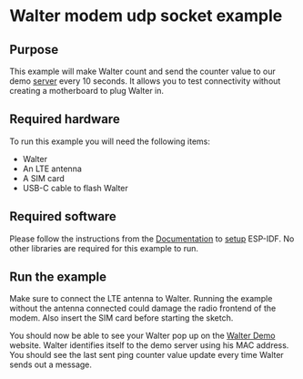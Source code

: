 # Walter modem udp socket example

## Purpose

This example will make Walter count and send the counter value to our
demo [server](http://walterdemo.quickspot.io/) every 10 seconds.
It allows you to test connectivity without
creating a motherboard to plug Walter in.

## Required hardware

To run this example you will need the following items:

- Walter
- An LTE antenna
- A SIM card
- USB-C cable to flash Walter

## Required software

Please follow the instructions from the [Documentation](https://www.quickspot.io/documentation.html#/) to
[setup](https://www.quickspot.io/documentation.html#/developer-toolchains/esp-idf) ESP-IDF.
No other libraries are required for this example to run.

## Run the example

Make sure to connect the LTE antenna to Walter. Running the example without the
antenna connected could damage the radio frontend of the modem. Also insert the
SIM card before starting the sketch.

You should now be able to see your Walter pop up on the
[Walter Demo](http://walterdemo.quickspot.io/) website. Walter identifies itself
to the demo server using his MAC address. You should see the last sent ping
counter value update every time Walter sends out a message.
